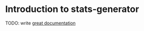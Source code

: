 # Introduction to stats-generator

TODO: write [great documentation](http://jacobian.org/writing/what-to-write/)
